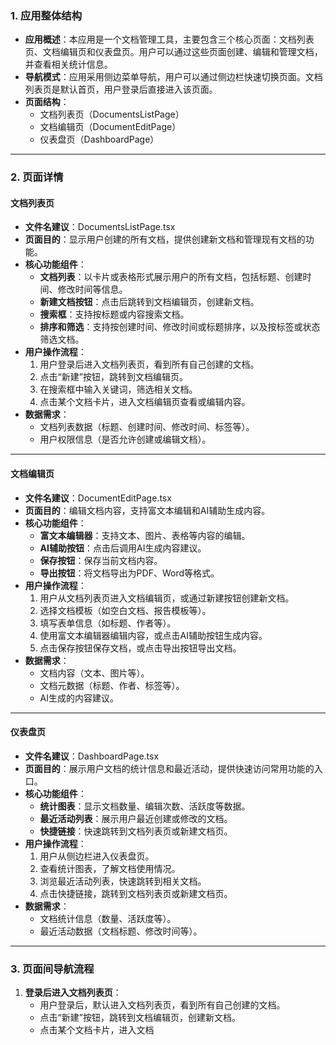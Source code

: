 ### 1. 应用整体结构

* **应用概述**：本应用是一个文档管理工具，主要包含三个核心页面：文档列表页、文档编辑页和仪表盘页。用户可以通过这些页面创建、编辑和管理文档，并查看相关统计信息。
* **导航模式**：应用采用侧边菜单导航，用户可以通过侧边栏快速切换页面。文档列表页是默认首页，用户登录后直接进入该页面。
* **页面结构**：
  - 文档列表页（DocumentsListPage）
  - 文档编辑页（DocumentEditPage）
  - 仪表盘页（DashboardPage）

---

### 2. 页面详情

#### 文档列表页
* **文件名建议**：DocumentsListPage.tsx
* **页面目的**：显示用户创建的所有文档，提供创建新文档和管理现有文档的功能。
* **核心功能组件**：
  - **文档列表**：以卡片或表格形式展示用户的所有文档，包括标题、创建时间、修改时间等信息。
  - **新建文档按钮**：点击后跳转到文档编辑页，创建新文档。
  - **搜索框**：支持按标题或内容搜索文档。
  - **排序和筛选**：支持按创建时间、修改时间或标题排序，以及按标签或状态筛选文档。
* **用户操作流程**：
  1. 用户登录后进入文档列表页，看到所有自己创建的文档。
  2. 点击“新建”按钮，跳转到文档编辑页。
  3. 在搜索框中输入关键词，筛选相关文档。
  4. 点击某个文档卡片，进入文档编辑页查看或编辑内容。
* **数据需求**：
  - 文档列表数据（标题、创建时间、修改时间、标签等）。
  - 用户权限信息（是否允许创建或编辑文档）。

---

#### 文档编辑页
* **文件名建议**：DocumentEditPage.tsx
* **页面目的**：编辑文档内容，支持富文本编辑和AI辅助生成内容。
* **核心功能组件**：
  - **富文本编辑器**：支持文本、图片、表格等内容的编辑。
  - **AI辅助按钮**：点击后调用AI生成内容建议。
  - **保存按钮**：保存当前文档内容。
  - **导出按钮**：将文档导出为PDF、Word等格式。
* **用户操作流程**：
  1. 用户从文档列表页进入文档编辑页，或通过新建按钮创建新文档。
  2. 选择文档模板（如空白文档、报告模板等）。
  3. 填写表单信息（如标题、作者等）。
  4. 使用富文本编辑器编辑内容，或点击AI辅助按钮生成内容。
  5. 点击保存按钮保存文档，或点击导出按钮导出文档。
* **数据需求**：
  - 文档内容（文本、图片等）。
  - 文档元数据（标题、作者、标签等）。
  - AI生成的内容建议。

---

#### 仪表盘页
* **文件名建议**：DashboardPage.tsx
* **页面目的**：展示用户文档的统计信息和最近活动，提供快速访问常用功能的入口。
* **核心功能组件**：
  - **统计图表**：显示文档数量、编辑次数、活跃度等数据。
  - **最近活动列表**：展示用户最近创建或修改的文档。
  - **快捷链接**：快速跳转到文档列表页或新建文档页。
* **用户操作流程**：
  1. 用户从侧边栏进入仪表盘页。
  2. 查看统计图表，了解文档使用情况。
  3. 浏览最近活动列表，快速跳转到相关文档。
  4. 点击快捷链接，跳转到文档列表页或新建文档页。
* **数据需求**：
  - 文档统计信息（数量、活跃度等）。
  - 最近活动数据（文档标题、修改时间等）。

---

### 3. 页面间导航流程

1. **登录后进入文档列表页**：
   - 用户登录后，默认进入文档列表页，看到所有自己创建的文档。
   - 点击“新建”按钮，跳转到文档编辑页，创建新文档。
   - 点击某个文档卡片，进入文档
